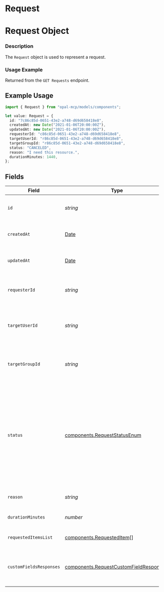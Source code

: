 # Request

# Request Object
### Description
The `Request` object is used to represent a request.

### Usage Example
Returned from the `GET Requests` endpoint.

## Example Usage

```typescript
import { Request } from "opal-mcp/models/components";

let value: Request = {
  id: "7c86c85d-0651-43e2-a748-d69d658418e8",
  createdAt: new Date("2021-01-06T20:00:00Z"),
  updatedAt: new Date("2021-01-06T20:00:00Z"),
  requesterId: "c86c85d-0651-43e2-a748-d69d658418e8",
  targetUserId: "r86c85d-0651-43e2-a748-d69d658418e8",
  targetGroupId: "r86c85d-0651-43e2-a748-d69d658418e8",
  status: "CANCELED",
  reason: "I need this resource.",
  durationMinutes: 1440,
};
```

## Fields

| Field                                                                                                                                                                 | Type                                                                                                                                                                  | Required                                                                                                                                                              | Description                                                                                                                                                           | Example                                                                                                                                                               |
| --------------------------------------------------------------------------------------------------------------------------------------------------------------------- | --------------------------------------------------------------------------------------------------------------------------------------------------------------------- | --------------------------------------------------------------------------------------------------------------------------------------------------------------------- | --------------------------------------------------------------------------------------------------------------------------------------------------------------------- | --------------------------------------------------------------------------------------------------------------------------------------------------------------------- |
| `id`                                                                                                                                                                  | *string*                                                                                                                                                              | :heavy_check_mark:                                                                                                                                                    | The unique identifier of the request.                                                                                                                                 | 7c86c85d-0651-43e2-a748-d69d658418e8                                                                                                                                  |
| `createdAt`                                                                                                                                                           | [Date](https://developer.mozilla.org/en-US/docs/Web/JavaScript/Reference/Global_Objects/Date)                                                                         | :heavy_check_mark:                                                                                                                                                    | The date and time the request was created.                                                                                                                            | 2021-01-06 20:00:00 +0000 UTC                                                                                                                                         |
| `updatedAt`                                                                                                                                                           | [Date](https://developer.mozilla.org/en-US/docs/Web/JavaScript/Reference/Global_Objects/Date)                                                                         | :heavy_check_mark:                                                                                                                                                    | The date and time the request was last updated.                                                                                                                       | 2021-01-06 20:00:00 +0000 UTC                                                                                                                                         |
| `requesterId`                                                                                                                                                         | *string*                                                                                                                                                              | :heavy_check_mark:                                                                                                                                                    | The unique identifier of the user who created the request.                                                                                                            | 7c86c85d-0651-43e2-a748-d69d658418e8                                                                                                                                  |
| `targetUserId`                                                                                                                                                        | *string*                                                                                                                                                              | :heavy_minus_sign:                                                                                                                                                    | The unique identifier of the user who is the target of the request.                                                                                                   | 7c86c85d-0651-43e2-a748-d69d658418e8                                                                                                                                  |
| `targetGroupId`                                                                                                                                                       | *string*                                                                                                                                                              | :heavy_minus_sign:                                                                                                                                                    | The unique identifier of the group who is the target of the request.                                                                                                  | 7c86c85d-0651-43e2-a748-d69d658418e8                                                                                                                                  |
| `status`                                                                                                                                                              | [components.RequestStatusEnum](../../models/components/requeststatusenum.md)                                                                                          | :heavy_check_mark:                                                                                                                                                    | # Request Status<br/>### Description<br/>The `RequestStatus` enum is used to represent the status of a request.<br/><br/>### Usage Example<br/>Returned from the `GET Requests` endpoint. |                                                                                                                                                                       |
| `reason`                                                                                                                                                              | *string*                                                                                                                                                              | :heavy_check_mark:                                                                                                                                                    | The reason for the request.                                                                                                                                           | I need access to the AWS account.                                                                                                                                     |
| `durationMinutes`                                                                                                                                                     | *number*                                                                                                                                                              | :heavy_minus_sign:                                                                                                                                                    | The duration of the request in minutes.                                                                                                                               | 120                                                                                                                                                                   |
| `requestedItemsList`                                                                                                                                                  | [components.RequestedItem](../../models/components/requesteditem.md)[]                                                                                                | :heavy_minus_sign:                                                                                                                                                    | The list of targets for the request.                                                                                                                                  |                                                                                                                                                                       |
| `customFieldsResponses`                                                                                                                                               | [components.RequestCustomFieldResponse](../../models/components/requestcustomfieldresponse.md)[]                                                                      | :heavy_minus_sign:                                                                                                                                                    | The responses given to the custom fields associated to the request                                                                                                    |                                                                                                                                                                       |